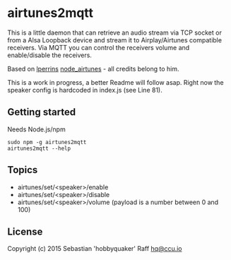 # airtunes2mqtt

This is a little daemon that can retrieve an audio stream via TCP socket or from a Alsa Loopback device and stream it 
to Airplay/Airtunes compatible receivers. Via MQTT you can control the receivers volume and enable/disable the receivers.

Based on [lperrins](https://github.com/lperrin) [node_airtunes](https://github.com/lperrin/node_airtunes) - all credits belong to him.

This is a work in progress, a better Readme will follow asap. Right now the speaker config is hardcoded in index.js (see
Line 81).


## Getting started

Needs Node.js/npm

```
sudo npm -g airtunes2mqtt
airtunes2mqtt --help
```

## Topics

* airtunes/set/&lt;speaker&gt;/enable
* airtunes/set/&lt;speaker&gt;/disable
* airtunes/set/&lt;speaker&gt;/volume (payload is a number between 0 and 100)


## License

Copyright (c) 2015 Sebastian 'hobbyquaker' Raff <hq@ccu.io>
